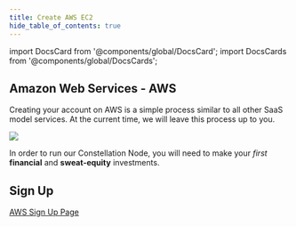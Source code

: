 ```yaml
---
title: Create AWS EC2
hide_table_of_contents: true
---
```


import DocsCard from '@components/global/DocsCard';
import DocsCards from '@components/global/DocsCards';

<head>
  <title>Amazon Web Services</title>
  <meta
    name="description"
    content="Building a Validator Node on AWS's platform."
  />
  <style>{`
    :root {
      --doc-item-container-width: 60rem;
    }
  `}
  </style>
</head>

## Amazon Web Services - AWS

Creating your account on AWS is a simple process similar to all other SaaS model services. At the current time, we will leave this process up to you.

![](/img/validator_nodes/node-aws-account.png)

In order to run our Constellation Node, you will need to make your *first* **financial** and **sweat-equity** investments.

## Sign Up

[AWS Sign Up Page](https://aws.amazon.com/)